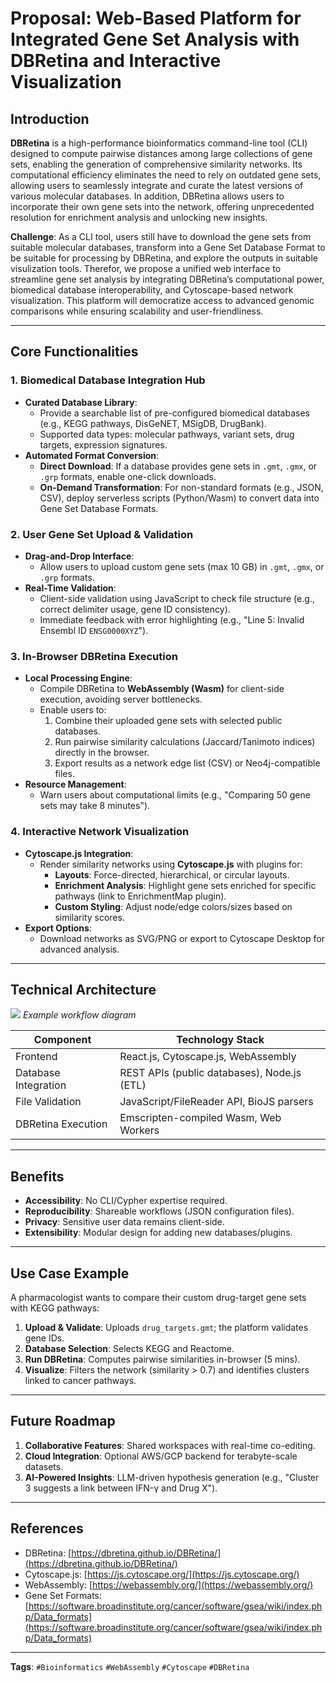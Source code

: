 # Proposal: Web-Based Platform for Integrated Gene Set Analysis with DBRetina and Interactive Visualization  

## **Introduction**  

**DBRetina** is a high-performance bioinformatics command-line tool (CLI) designed to compute pairwise distances among large collections of gene sets, enabling the generation of comprehensive similarity networks. Its computational efficiency eliminates the need to rely on outdated gene sets, allowing users to seamlessly integrate and curate the latest versions of various molecular databases. In addition, DBRetina allows users to incorporate their own gene sets into the network, offering unprecedented resolution for enrichment analysis and unlocking new insights.

**Challenge**: As a CLI tool, users still have to download the gene sets from suitable molecular databases, transform into a Gene Set Database Format to be suitable for processing by DBRetina, and explore the outputs in suitable visulization tools. Therefor, we propose a unified web interface to streamline gene set analysis by integrating DBRetina’s computational power, biomedical database interoperability, and Cytoscape-based network visualization. This platform will democratize access to advanced genomic comparisons while ensuring scalability and user-friendliness.  

---

## **Core Functionalities**  

### **1. Biomedical Database Integration Hub**  
- **Curated Database Library**:  
  - Provide a searchable list of pre-configured biomedical databases (e.g., KEGG pathways, DisGeNET, MSigDB, DrugBank).  
  - Supported data types: molecular pathways, variant sets, drug targets, expression signatures.  
- **Automated Format Conversion**:  
  - **Direct Download**: If a database provides gene sets in `.gmt`, `.gmx`, or `.grp` formats, enable one-click downloads.  
  - **On-Demand Transformation**: For non-standard formats (e.g., JSON, CSV), deploy serverless scripts (Python/Wasm) to convert data into Gene Set Database Formats.  

### **2. User Gene Set Upload & Validation**  
- **Drag-and-Drop Interface**:  
  - Allow users to upload custom gene sets (max 10 GB) in `.gmt`, `.gmx`, or `.grp` formats.  
- **Real-Time Validation**:  
  - Client-side validation using JavaScript to check file structure (e.g., correct delimiter usage, gene ID consistency).  
  - Immediate feedback with error highlighting (e.g., "Line 5: Invalid Ensembl ID `ENSG0000XYZ`").  

### **3. In-Browser DBRetina Execution**  
- **Local Processing Engine**:  
  - Compile DBRetina to **WebAssembly (Wasm)** for client-side execution, avoiding server bottlenecks.  
  - Enable users to:  
    1. Combine their uploaded gene sets with selected public databases.  
    2. Run pairwise similarity calculations (Jaccard/Tanimoto indices) directly in the browser.  
    3. Export results as a network edge list (CSV) or Neo4j-compatible files.  
- **Resource Management**:  
  - Warn users about computational limits (e.g., "Comparing 50 gene sets may take 8 minutes").  

### **4. Interactive Network Visualization**  
- **Cytoscape.js Integration**:  
  - Render similarity networks using **Cytoscape.js** with plugins for:  
    - **Layouts**: Force-directed, hierarchical, or circular layouts.  
    - **Enrichment Analysis**: Highlight gene sets enriched for specific pathways (link to EnrichmentMap plugin).  
    - **Custom Styling**: Adjust node/edge colors/sizes based on similarity scores.  
- **Export Options**:  
  - Download networks as SVG/PNG or export to Cytoscape Desktop for advanced analysis.  

---

## **Technical Architecture**  
![](https://i.imgur.com/placeholder.png) *Example workflow diagram*  

| **Component**           | **Technology Stack**                          |  
|-------------------------|-----------------------------------------------|  
| Frontend                 | React.js, Cytoscape.js, WebAssembly           |  
| Database Integration     | REST APIs (public databases), Node.js (ETL)   |  
| File Validation          | JavaScript/FileReader API, BioJS parsers      |  
| DBRetina Execution       | Emscripten-compiled Wasm, Web Workers         |  

---

## **Benefits**  
- **Accessibility**: No CLI/Cypher expertise required.  
- **Reproducibility**: Shareable workflows (JSON configuration files).  
- **Privacy**: Sensitive user data remains client-side.  
- **Extensibility**: Modular design for adding new databases/plugins.  

---

## **Use Case Example**  
A pharmacologist wants to compare their custom drug-target gene sets with KEGG pathways:  
1. **Upload & Validate**: Uploads `drug_targets.gmt`; the platform validates gene IDs.  
2. **Database Selection**: Selects KEGG and Reactome.  
3. **Run DBRetina**: Computes pairwise similarities in-browser (5 mins).  
4. **Visualize**: Filters the network (similarity > 0.7) and identifies clusters linked to cancer pathways.  

---

## **Future Roadmap**  
1. **Collaborative Features**: Shared workspaces with real-time co-editing.  
2. **Cloud Integration**: Optional AWS/GCP backend for terabyte-scale datasets.  
3. **AI-Powered Insights**: LLM-driven hypothesis generation (e.g., "Cluster 3 suggests a link between IFN-γ and Drug X").  

---

## **References**  
- DBRetina: [https://dbretina.github.io/DBRetina/](https://dbretina.github.io/DBRetina/)  
- Cytoscape.js: [https://js.cytoscape.org/](https://js.cytoscape.org/)  
- WebAssembly: [https://webassembly.org/](https://webassembly.org/)  
- Gene Set Formats: [https://software.broadinstitute.org/cancer/software/gsea/wiki/index.php/Data_formats](https://software.broadinstitute.org/cancer/software/gsea/wiki/index.php/Data_formats)  

---

**Tags**: `#Bioinformatics` `#WebAssembly` `#Cytoscape` `#DBRetina`  


